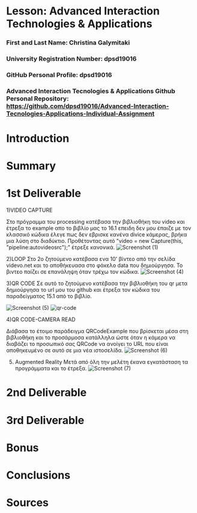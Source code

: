 # Lesson: Advanced Interaction Technologies & Applications

### First and Last Name: Christina Galymitaki
### University Registration Number: dpsd19016
### GitHub Personal Profile: dpsd19016
### Advanced Interaction Tecnologies & Applications Github Personal Repository: https://github.com/dpsd19016/Advanced-Interaction-Tecnologies-Applications-Individual-Assignment

# Introduction

# Summary


# 1st Deliverable
1)VIDEO CAPTURE

Στο πρόγραμμα του processing κατέβασα την βιβλιοθήκη του video και έτρεξα το example απο το βιβλίο μας το 16.1
επειδη δεν μου έπαιζε με τον κλασσικό κώδικα έλεγε πως δεν εβρισκε κανένα divice κάμερας, βρήκα μια λύση στο διαδύκτιο. Προθέτοντας αυτό "video = new Capture(this, "pipeline:autovideosrc");" έτρεξε κανονικά.
![Screenshot (1)](https://user-images.githubusercontent.com/101417276/199228196-a5a69252-8582-4756-b81b-28d18769319e.png)

2)LOOP
Στο 2ο ζητούμενο κατέβασα ενα 10' βίντεο από την σελίδα videvo.net και το αποθήκευασα στο φάκελο data που δημιούργησα. Το βιντεο παίζει σε επανάληψη όταν τρέχω τον κώδικα.
![Screenshot (4)](https://user-images.githubusercontent.com/101417276/199248408-1c82574b-7774-4c45-9254-a390da006f64.png)

3)QR CODE
Σε αυτό το ζητούμενο κατέβασα την βιβλιοθήκη του qr μετα δημιούργησα το url μου του github και έτρεξα τον κώδικα του παραδείγματος 15.1 από το βιβλίο.

![Screenshot (5)](https://user-images.githubusercontent.com/101417276/199254525-658d2ee0-5a63-4940-b9f7-21f0f77edcef.png)
![qr-code](https://user-images.githubusercontent.com/101417276/199254699-b19afdb0-3194-4fd1-8481-f4825c874ea0.png)

4)QR CODE-CAMERA READ

Διάβασα το έτοιμο παράδειγμα QRCodeExample που βρίσκεται μέσα στη βιβλιοθήκη και το προσάρμοσα κατάλληλα ώστε όταν η κάμερα να διαβάζει το προσωπικό σας QRCode να ανοίγει το URL που είναι αποθηκευμένο σε αυτό σε μια νέα ιστοσελίδα.
![Screenshot (6)](https://user-images.githubusercontent.com/101417276/199260244-7d278df9-b636-4ae2-b89d-2d24ba9fc11f.png)
 
 5. Augmented Reality
Μετά από όλη την μελέτη έκανα εγκατάσταση τα προγράμματα και το έτρεξα. 
![Screenshot (7)](https://user-images.githubusercontent.com/101417276/199271319-850b8251-f60f-46e7-8e02-342d6bef1f4d.png)

# 2nd Deliverable



# 3rd Deliverable 


# Bonus 


# Conclusions


# Sources
